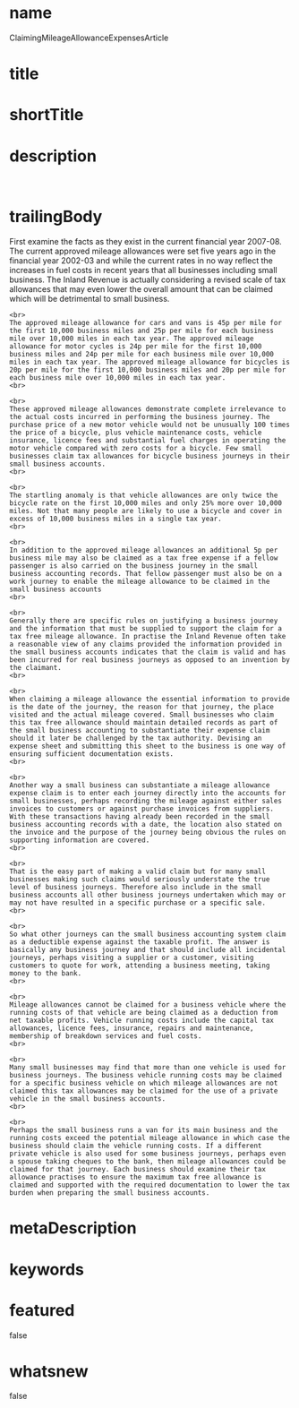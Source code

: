 # name
ClaimingMileageAllowanceExpensesArticle

# title
 

# shortTitle
 

# description
&nbsp;

# trailingBody
<p>
    First examine the facts as they exist in the current financial year 2007-08. The current approved mileage allowances were set five years ago in the financial year 2002-03 and while the current rates in no way reflect the increases in fuel costs in recent years that all businesses including small business. The Inland Revenue is actually considering a revised scale of tax allowances that may even lower the overall amount that can be claimed which will be detrimental to small business.
    <br>
     
    <br>
    The approved mileage allowance for cars and vans is 45p per mile for the first 10,000 business miles and 25p per mile for each business mile over 10,000 miles in each tax year. The approved mileage allowance for motor cycles is 24p per mile for the first 10,000 business miles and 24p per mile for each business mile over 10,000 miles in each tax year. The approved mileage allowance for bicycles is 20p per mile for the first 10,000 business miles and 20p per mile for each business mile over 10,000 miles in each tax year.
    <br>
     
    <br>
    These approved mileage allowances demonstrate complete irrelevance to the actual costs incurred in performing the business journey. The purchase price of a new motor vehicle would not be unusually 100 times the price of a bicycle, plus vehicle maintenance costs, vehicle insurance, licence fees and substantial fuel charges in operating the motor vehicle compared with zero costs for a bicycle. Few small businesses claim tax allowances for bicycle business journeys in their small business accounts.
    <br>
     
    <br>
    The startling anomaly is that vehicle allowances are only twice the bicycle rate on the first 10,000 miles and only 25% more over 10,000 miles. Not that many people are likely to use a bicycle and cover in excess of 10,000 business miles in a single tax year.
    <br>
     
    <br>
    In addition to the approved mileage allowances an additional 5p per business mile may also be claimed as a tax free expense if a fellow passenger is also carried on the business journey in the small business accounting records. That fellow passenger must also be on a work journey to enable the mileage allowance to be claimed in the small business accounts
    <br>
     
    <br>
    Generally there are specific rules on justifying a business journey and the information that must be supplied to support the claim for a tax free mileage allowance. In practise the Inland Revenue often take a reasonable view of any claims provided the information provided in the small business accounts indicates that the claim is valid and has been incurred for real business journeys as opposed to an invention by the claimant.
    <br>
     
    <br>
    When claiming a mileage allowance the essential information to provide is the date of the journey, the reason for that journey, the place visited and the actual mileage covered. Small businesses who claim this tax free allowance should maintain detailed records as part of the small business accounting to substantiate their expense claim should it later be challenged by the tax authority. Devising an expense sheet and submitting this sheet to the business is one way of ensuring sufficient documentation exists.
    <br>
     
    <br>
    Another way a small business can substantiate a mileage allowance expense claim is to enter each journey directly into the accounts for small businesses, perhaps recording the mileage against either sales invoices to customers or against purchase invoices from suppliers. With these transactions having already been recorded in the small business accounting records with a date, the location also stated on the invoice and the purpose of the journey being obvious the rules on supporting information are covered.
    <br>
     
    <br>
    That is the easy part of making a valid claim but for many small businesses making such claims would seriously understate the true level of business journeys. Therefore also include in the small business accounts all other business journeys undertaken which may or may not have resulted in a specific purchase or a specific sale.
    <br>
     
    <br>
    So what other journeys can the small business accounting system claim as a deductible expense against the taxable profit. The answer is basically any business journey and that should include all incidental journeys, perhaps visiting a supplier or a customer, visiting customers to quote for work, attending a business meeting, taking money to the bank.
    <br>
     
    <br>
    Mileage allowances cannot be claimed for a business vehicle where the running costs of that vehicle are being claimed as a deduction from net taxable profits. Vehicle running costs include the capital tax allowances, licence fees, insurance, repairs and maintenance, membership of breakdown services and fuel costs.
    <br>
     
    <br>
    Many small businesses may find that more than one vehicle is used for business journeys. The business vehicle running costs may be claimed for a specific business vehicle on which mileage allowances are not claimed this tax allowances may be claimed for the use of a private vehicle in the small business accounts.
    <br>
     
    <br>
    Perhaps the small business runs a van for its main business and the running costs exceed the potential mileage allowance in which case the business should claim the vehicle running costs. If a different private vehicle is also used for some business journeys, perhaps even a spouse taking cheques to the bank, then mileage allowances could be claimed for that journey. Each business should examine their tax allowance practises to ensure the maximum tax free allowance is claimed and supported with the required documentation to lower the tax burden when preparing the small business accounts.
</p>


# metaDescription
 

# keywords
 

# featured
false

# whatsnew
false
